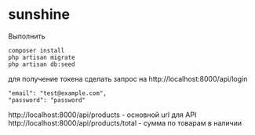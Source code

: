 # sunshine

Выполнить

```
composer install
php artisan migrate
php artisan db:seed
```

для получение токена сделать запрос на  http://localhost:8000/api/login

```
"email": "test@example.com",
"password": "password"
```

http://localhost:8000/api/products - основной url для API
http://localhost:8000/api/products/total - сумма по товарам в наличии